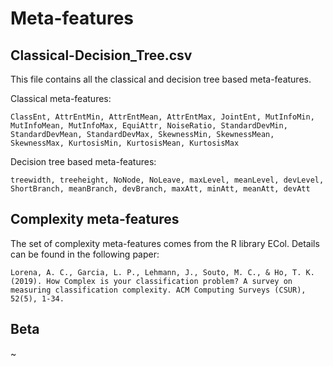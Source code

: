 # Meta-features

## Classical-Decision_Tree.csv 

This file contains all the classical and decision tree based meta-features. 

Classical meta-features: 

    ClassEnt, AttrEntMin, AttrEntMean, AttrEntMax, JointEnt, MutInfoMin, MutInfoMean, MutInfoMax, EquiAttr, NoiseRatio, StandardDevMin, StandardDevMean, StandardDevMax, SkewnessMin, SkewnessMean, SkewnessMax, KurtosisMin, KurtosisMean, KurtosisMax

Decision tree based meta-features: 

    treewidth, treeheight, NoNode, NoLeave, maxLevel, meanLevel, devLevel, ShortBranch, meanBranch, devBranch, maxAtt, minAtt, meanAtt, devAtt

## Complexity meta-features

The set of complexity meta-features comes from the R library ECol. Details can be found in the following paper: 

    Lorena, A. C., Garcia, L. P., Lehmann, J., Souto, M. C., & Ho, T. K. (2019). How Complex is your classification problem? A survey on measuring classification complexity. ACM Computing Surveys (CSUR), 52(5), 1-34.

## Beta 
~ 